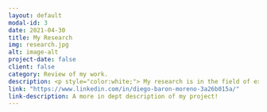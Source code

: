 ```yaml
---
layout: default
modal-id: 3
date: 2021-04-30
title: My Research
img: research.jpg
alt: image-alt
project-date: false
client: false
category: Review of my work.
description: <p style="color:white;"> My research is in the field of experimental high energy physics. First, my review for experts. You can skip the next paragraph if you are not familiar with physics but you can come back to it later.</p><p style="color:white;"> I am currently working in the ATLAS collaboration, measuring the performance of the tau identification algorithm. I will derive the corresponding scale factors to correct the Monte Carlo simulations to better model the real data. My research is motivated by the independence of this measurement from lepton universality violation effects, because we use Z boson decays as source of our events. The other part of my PhD was dedicated to a standard model precision measurement. We observed VBF Z production in tau-tau final states. Our final goal is to use this measurement as a probe for beyond standard model physics in the high-mass di-tau spectrum.</p> <p style="color:white;"> Let's start by clarigying what is the field of experimental high energy physics (HEP). At school, we were all told that matter is made of fundamental pieces called atoms. Unfortunately (fortunately for physicists I would say), this is not the whole story. Atoms have a nucleus formed of protons and neutrons, sorrounded by a cloud of electrons. However, since the 1930s physycists discovered more particles besides the proton, the neutron and the electron. Now, we even know that protons and neutrons are composed of other fundamental particles called quarks and gluons!</p> <p style="color:white;"> Scientists have embarked theirselfs into the enterprise of discovering new particles, measuring their properties and stablishing the set of laws and relations between the fundamental pieces of our universe. This is what we call HEP.</p><p style="color:white;">Now, let's explain, why experimental HEP? In raw terms, the field of HEP is split in two big branches. First, theoretical physicists, the scientists in charge of proposing the models (theories), predicting the values for physical quantities, like the mass of the particles or the electric charge, and modelling the phenomena that particles undergo when they interact with detectors. Complementary to this big effort, we have experimental physicists, the branch that I belong to. We build the detectors; we study the interaction between the particles and the machines; and we record, calibrate and analyse the data produced by the detectors.</p><p style="color:white;"> At the moment, we know that there are 63 fundamental particles, we do not have time to talk about all of them here! Therefore, I will focus on the most important ones from the point of view of my research. These days, our understanding of elementary particles is described by the Standard Model (SM) of particle physics. This is the common framework of HEP and the most explicative and predictive physics theory we currently have. Phenomena like the interaction of electrons with light, and the radioactivity are explained by the SM.</p> <p style="color:white;"> The SM states that every particle that is electrically charged, like the electron or the proton, interacts with light - this is what we call electromagnetic interactions. Light itself can be described as being composed of particles which are called photons.<figure><img src='img/portfolio/egammap.png' alt='missing' /><figcaption>In atoms, the electric interaction between protons in the nucleous and electrons around, can be undertand as if the charged particles were exchanging photons (ligth particles).</figcaption></figure></p> <p style="color:white;"> Radioactivity in atoms, which weak forces are responsible for, can be explained by the exchange of other particles named the W and the Z bosons. But not only electrons are involved in weak and electromagnetic interactions.</p> <p style="color:white;"> Electrons have bigger brothers! They are called the muon and the tau. The muon is 200 times more masssive than the electron and the tau is 3500 times more massive! Myy research focus on the tau particles! <figure><img  src="img/leptons.png" alt='missing' /><figcaption>In the SM the only difference between taus, muons and electrons is their mass.</figcaption></figure></p> <p style="color:white;"> In part because of their mass, taus are short-lived particles and they can decay into lighter particles like the muon or the electron.  This is the way we actually "see" taus in our detectors, we infere that they were there because we can see their decay products. </p> <p style="color:white;"> I work with the ATLAS (A Toroidal LHC ApparatuS) detector. This is a BIG particle detector located at the Large Hadron Collider (LHC), the biggest and most energetic particle accelerator/collider on earth! <figure><img  src="img/portfolio/MeAndATLAS.jpg" alt='missing' /><figcaption>Me, inside the ATLAS cavern! The detector is approximately 30m long and is as tall as a nine storeys building!</figcaption></figure></p><p style="color:white;"> In the ATLAS collaboration, I have been involved in a cuple of activities. I will make a list here <ul style="color:white;"> <li> During my PhD -> Physicists have developed deep neural networks algorithms which can identify tau particles. These algorithms have been trained on simulations and my research focused in measuring the performace of these algorithms in the real data from the collisions. I derived correction factors for the simulation. </li> <li> During my PhD -> I am leading an analysis to search for new physics beyond the SM, using taus. The taus are produced in the Vector Boson Fusion process and we are designing a measurement in the high-mass di-tau range.</li> <li> I am also helping in the development and testing of new analysis tools for Run 3. I will use the new tools to derive a simultaneous calibration of the efficiencies of the new b-tagging Graph Neural Network used in ATLAS. </li> <li> I am also working in producing simulation for new physics processes that could produce a signature of two b-jets and two tau leptons in the LHC collisions. </li> </ul> </p>
link: "https://www.linkedin.com/in/diego-baron-moreno-3a26b015a/"
link-description: A more in dept description of my project!
---
```


